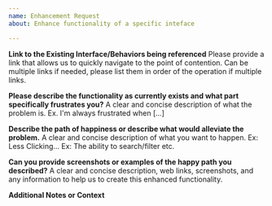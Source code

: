 ```yaml
---
name: Enhancement Request
about: Enhance functionality of a specific inteface

---
```

**Link to the Existing Interface/Behaviors being referenced** 
Please provide a link that allows us to quickly navigate to the point of contention.  Can be multiple links if needed, please list them in order of the operation if multiple links. 

**Please describe the functionality as currently exists and what part specifically frustrates you?**
A clear and concise description of what the problem is. Ex. I'm always frustrated when [...]

**Describe the path of happiness or describe what would alleviate the problem.**
A clear and concise description of what you want to happen. Ex: Less Clicking... Ex: The ability to search/filter etc.

**Can you provide screenshots or examples of the happy path you described?**
A clear and concise description, web links, screenshots, and any information to help us to create this enhanced functionality. 

**Additional Notes or Context** 
